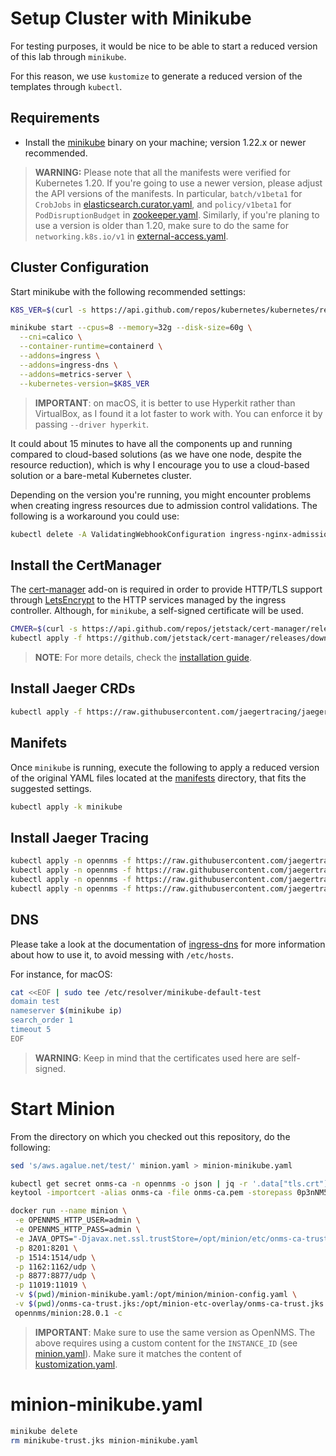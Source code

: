 # Setup Cluster with Minikube

For testing purposes, it would be nice to be able to start a reduced version of this lab through `minikube`.

For this reason, we use `kustomize` to generate a reduced version of the templates through `kubectl`.

## Requirements

* Install the [minikube](https://kubernetes.io/docs/tasks/tools/install-minikube/) binary on your machine; version 1.22.x or newer recommended.

> **WARNING:** Please note that all the manifests were verified for Kubernetes 1.20. If you're going to use a newer version, please adjust the API versions of the manifests. In particular, `batch/v1beta1` for `CrobJobs` in [elasticsearch.curator.yaml](manifests/elasticsearch.curator.yaml), and `policy/v1beta1` for `PodDisruptionBudget` in [zookeeper.yaml](manifests/zookeeper.yaml). Similarly, if you're planing to use a version is older than 1.20, make sure to do the same for `networking.k8s.io/v1` in [external-access.yaml](manifests/external-access.yaml).

## Cluster Configuration

Start minikube with the following recommended settings:

```bash
K8S_VER=$(curl -s https://api.github.com/repos/kubernetes/kubernetes/releases | jq -r '.[]|select(.tag_name|startswith("v1.20"))|.tag_name' | head -n 1)

minikube start --cpus=8 --memory=32g --disk-size=60g \
  --cni=calico \
  --container-runtime=containerd \
  --addons=ingress \
  --addons=ingress-dns \
  --addons=metrics-server \
  --kubernetes-version=$K8S_VER
```

> **IMPORTANT**: on macOS, it is better to use Hyperkit rather than VirtualBox, as I found it a lot faster to work with. You can enforce it by passing `--driver hyperkit`.

It could about 15 minutes to have all the components up and running compared to cloud-based solutions (as we have one node, despite the resource reduction), which is why I encourage you to use a cloud-based solution or a bare-metal Kubernetes cluster.

Depending on the version you're running, you might encounter problems when creating ingress resources due to admission control validations. The following is a workaround you could use:

```bash
kubectl delete -A ValidatingWebhookConfiguration ingress-nginx-admission
```

## Install the CertManager

The [cert-manager](https://cert-manager.readthedocs.io/en/latest/) add-on is required in order to provide HTTP/TLS support through [LetsEncrypt](https://letsencrypt.org) to the HTTP services managed by the ingress controller. Although, for `minikube`, a self-signed certificate will be used.

```bash
CMVER=$(curl -s https://api.github.com/repos/jetstack/cert-manager/releases/latest | grep tag_name | cut -d '"' -f 4)
kubectl apply -f https://github.com/jetstack/cert-manager/releases/download/$CMVER/cert-manager.yaml
```

> **NOTE**: For more details, check the [installation guide](http://docs.cert-manager.io/en/latest/getting-started/install.html).

## Install Jaeger CRDs

```bash
kubectl apply -f https://raw.githubusercontent.com/jaegertracing/jaeger-operator/master/deploy/crds/jaegertracing.io_jaegers_crd.yaml
```

## Manifets

Once `minikube` is running, execute the following to apply a reduced version of the original YAML files located at the [manifests](manifests) directory, that fits the suggested settings.

```bash
kubectl apply -k minikube
```

## Install Jaeger Tracing

```bash
kubectl apply -n opennms -f https://raw.githubusercontent.com/jaegertracing/jaeger-operator/master/deploy/service_account.yaml
kubectl apply -n opennms -f https://raw.githubusercontent.com/jaegertracing/jaeger-operator/master/deploy/role.yaml
kubectl apply -n opennms -f https://raw.githubusercontent.com/jaegertracing/jaeger-operator/master/deploy/role_binding.yaml
kubectl apply -n opennms -f https://raw.githubusercontent.com/jaegertracing/jaeger-operator/master/deploy/operator.yaml
```

## DNS

Please take a look at the documentation of [ingress-dns](https://github.com/kubernetes/minikube/tree/master/deploy/addons/ingress-dns) for more information about how to use it, to avoid messing with `/etc/hosts`.

For instance, for macOS:

```bash
cat <<EOF | sudo tee /etc/resolver/minikube-default-test
domain test
nameserver $(minikube ip)
search_order 1
timeout 5
EOF
```

> **WARNING**: Keep in mind that the certificates used here are self-signed.

# Start Minion

From the directory on which you checked out this repository, do the following:

```bash
sed 's/aws.agalue.net/test/' minion.yaml > minion-minikube.yaml

kubectl get secret onms-ca -n opennms -o json | jq -r '.data["tls.crt"]' | base64 --decode > onms-ca.pem
keytool -importcert -alias onms-ca -file onms-ca.pem -storepass 0p3nNM5 -keystore onms-ca-trust.jks -noprompt

docker run --name minion \
 -e OPENNMS_HTTP_USER=admin \
 -e OPENNMS_HTTP_PASS=admin \
 -e JAVA_OPTS="-Djavax.net.ssl.trustStore=/opt/minion/etc/onms-ca-trust.jks -Djavax.net.ssl.trustStorePassword=0p3nNM5" \
 -p 8201:8201 \
 -p 1514:1514/udp \
 -p 1162:1162/udp \
 -p 8877:8877/udp \
 -p 11019:11019 \
 -v $(pwd)/minion-minikube.yaml:/opt/minion/minion-config.yaml \
 -v $(pwd)/onms-ca-trust.jks:/opt/minion-etc-overlay/onms-ca-trust.jks \
 opennms/minion:28.0.1 -c
```

> **IMPORTANT**: Make sure to use the same version as OpenNMS. The above requires using a custom content for the `INSTANCE_ID` (see [minion.yaml](minion.yaml)). Make sure it matches the content of [kustomization.yaml](manifests/kustomization.yaml).

# minion-minikube.yaml

```bash
minikube delete
rm minikube-trust.jks minion-minikube.yaml
```
